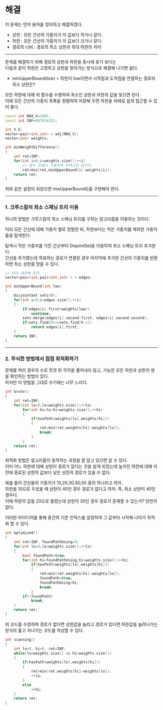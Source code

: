 # 해결 

이 문제는 먼저 용어를 정의하고 해결하겠다.  
- 상한 : 모든 간선의 가중치가 이 값보다 작거나 같다.
- 하한 : 모든 간선의 가중치가 이 값보다 크거나 같다. 
- 경로의 너비 : 경로의 최소 상한과 최대 하한의 차이
---
문제를 해결하기 위해 경로의 상한과 하한을 동시에 찾기 보다는  
다음과 같이 하한은 고정하고 상한을 찾아가는 방식으로 해결해 나가면 쉽다.  

- minUpperBound(low) = 하한이 low이면서 시작점과 도착점을 연결하는 경로의 최소 상한은?  

모든 하한에 대해 위 함수를 수행하여 최소인 상한과 하한의 값을 찾으면 된다.  
이때 모든 간선의 가중치 목록을 정렬하여 저장해 두면 하한을 차례로 쉽게 접근할 수 있어 좋다.

```c++
const int MAX_V=2001;
const int INF=987654321;

int V,E;
vector<pair<int,int> > adj[MAX_V];
vector<int> weights;

int minWeightDifference()
{
    int ret=INF;
    for(int i=0;i<weights.size();++i)
        // 함수 호출시 가중치의 인덱스만 넘긴다.
        ret=min(ret,minUpperBound(i)-weights[i]);
    return ret;
}

```

위와 같은 설정이 되었으면 minUpperBound()를 구현해야 한다.

---
### 1. 크루스칼의 최소 스패닝 트리 이용

하나의 방법은 크루스칼의 최소 스패닝 트리를 구하는 알고리즘을 이용하는 것이다.  

미리 모든 간선에 대해 가중치 별로 정렬한 뒤, 하한보다는 작은 가중치를 제외한 가중치들을 탐색한다.  

탐색시 작은 가중치를 가진 간선부터 DisjointSet을 이용하여 최소 스패닝 트리 추가한다.  
간선을 추가했는데 목표하는 경로가 연결된 경우 마지막에 추가한 간선의 가중치를 반환하면 최소 상한을 얻을 수 있다.  
```c++
// 미리 계산해 둔다.
vector<pair<int,pair<int,int> > > edges;

int minUpperBound(int low)
{
    DisjointSet sets(V);
    for(int i=0;i<edges.size();++i)
    {
        if(edges[i].first<weights[low])
            continue;
        sets.merge(edges[i].second.first, edges[i].second.second);
        if(sets.find(0)==sets.find(V-1))
            return edges[i].first;
    }
    return INF;
}
```

---
### 2. 무식한 방법에서 점점 최적화하기
문제를 여러 경우의 수로 쪼갠 뒤 각각을 풀어내지 않고, 가능한 모든 하한과 상한의 쌍을 확인하는 방법이 있다.  
하지만 이 방법을 그대로 쓰기에는 너무 느리다.  
```c++
int brute() 
{
    int ret=INF;
    for(int lo=0;lo<weights.size();++lo)
        for(int hi=lo;hi<weights.size();++hi)
        {
            if(hasPath(weights[lo],weights[hi]))
            {
                ret=min(ret,weights[hi]-weights[lo]);
                break;
            }
        }
    return ret;
}
```

최적화 방법은 알고리즘이 동작하는 과정을 잘 알고 있으면 알 수 있다.  
이미 어느 하한에 대해 상한이 경로가 없다는 것을 알게 되었는데 높아진 하한에 대해 이전에 종료된 상한의 값보다 낮은 상한의 경로가 있을 수 없다.  

예를 들어 간선들의 가중치가 10,20,30,40,50 중의 하나라고 하자.  
하한을 10으로 두었을 때 상한이 40인 경우 경로가 없다고 하자. 즉, 최소 상한이 40인 경우다.  
이때 하한의 값을 20으로 올렸는데 상한이 30인 경우 경로가 존재할 수 있는가? 당연히 없다.   

이러한 아이디어를 통해 중간의 기준 인덱스를 설정하여 그 값부터 시작해 나아가 최적화 할 수 있다.  
```c++
int optimized() 
{
    int ret=INF, foundPathUsing=0;
    for(int lo=0;lo<weights.size();++lo)
    {
        bool foundPath=true;
        for(int hi=foundPathUsing;hi<weights.size();++hi)
            if(hasPath(weights[lo],weights[hi]))
            {
                ret=min(ret,weights[hi]-weights[lo]);
                foundPath=true;
                foundPathUsing=hi;
                break;
            }
        if(!foundPath)
            break;
    }
    return ret;
}
```
위 코드를 수정하여 경로가 없다면 상한값을 늘리고 경로가 있다면 하한값을 늘려나가는 방식의 훑고 지나가는 코드를 작성할 수 있다.  
```c++
int scanning() 
{
    int lo=0, hi=0, ret=INF;
    while(lo<weights.size() && hi<weights.size())
    {
        if(hasPath(weights[lo],weights[hi]))
        {
            ret=min(ret,weights[hi]-weights[lo]);
            ++lo;
        }
        else
            ++hi;
    }
    return ret;
}
```
